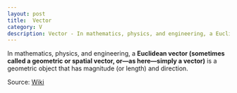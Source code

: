 ```yaml
---
layout: post
title:  Vector
category: V
description: Vector - In mathematics, physics, and engineering, a Euclidean vector is a geometric object that has magnitude (or length) and direction. 
---
```


In mathematics, physics, and engineering, a **Euclidean vector (sometimes called a geometric or spatial vector, or—as here—simply a vector)** is a geometric object that has magnitude (or length) and direction.

Source: [Wiki](https://en.wikipedia.org/wiki/Euclidean_vector)
